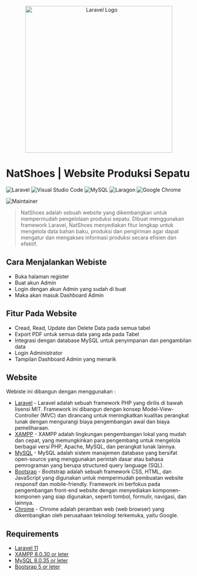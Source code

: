 <p align="center"><a href="https://laravel.com" target="_blank"><img src="https://raw.githubusercontent.com/laravel/art/master/logo-lockup/5%20SVG/2%20CMYK/1%20Full%20Color/laravel-logolockup-cmyk-red.svg" width="400" alt="Laravel Logo"></a></p>

# NatShoes | Website Produksi Sepatu

 ![Laravel](https://img.shields.io/badge/laravel-%23FF2D20.svg?style=for-the-badge&logo=laravel&logoColor=white) ![Visual Studio Code](https://img.shields.io/badge/Visual%20Studio%20Code-0078d7.svg?style=for-the-badge&logo=visual-studio-code&logoColor=white) ![MySQL](https://img.shields.io/badge/MySQL-005C84?style=for-the-badge&logo=mysql&logoColor=white) ![Laragon](https://img.shields.io/badge/Laragon-0E83CD?style=for-the-badge&logo=Laragon&logoColor=white) ![Google Chrome](https://img.shields.io/badge/Google%20Chrome-4285F4?style=for-the-badge&logo=GoogleChrome&logoColor=white)
 
![Maintainer](https://img.shields.io/badge/maintainer-MohammadJoenathan|2218060-blue)

> NatShoes adalah sebuah website yang dikembangkan untuk mempermudah pengelolaan produksi sepatu. Dibuat menggunakan framework Laravel, NatShoes menyediakan fitur lengkap untuk mengelola data bahan baku, produksi dan pengiriman agar dapat mengatur dan mengakses informasi produksi secara efisien dan efektif.

## Cara Menjalankan Webiste
+ Buka halaman register
+ Buat akun Admin
+ Login dengan akun Admin yang sudah di buat
+ Maka akan masuk Dashboard Admin

## Fitur Pada Website

- Cread, Read, Update dan Delete Data pada semua tabel
- Export PDF untuk semua data yang ada pada Tabel
- Integrasi dengan database MySQL untuk penyimpanan dan pengambilan data
- Login Administrator
- Tampilan Dashboard Admin yang menarik

## Website

Webiste ini dibangun dengan menggunakan :

- [Laravel](https://laravel.com/docs/11.x/installation) - Laravel adalah sebuah framework PHP yang dirilis di bawah lisensi MIT. Framework ini dibangun dengan konsep Model-View-Controller (MVC) dan dirancang untuk meningkatkan kualitas perangkat lunak dengan mengurangi biaya pengembangan awal dan biaya pemeliharaan.
- [XAMPP](https://www.apachefriends.org/download.html) - XAMPP adalah lingkungan pengembangan lokal yang mudah dan cepat, yang memungkinkan para pengembang untuk mengelola berbagai versi PHP, Apache, MySQL, dan perangkat lunak lainnya. 
- [MySQL](https://www.mysql.com/) - MySQL adalah sistem manajemen database yang bersifat open-source yang menggunakan perintah dasar atau bahasa pemrograman yang berupa structured query language (SQL).
- [Bootsrap](https://getbootstrap.com/) - Bootstrap adalah sebuah framework CSS, HTML, dan JavaScript yang digunakan untuk mempermudah pembuatan website responsif dan mobile-friendly. Framework ini berfokus pada pengembangan front-end website dengan menyediakan komponen-komponen yang siap digunakan, seperti tombol, formulir, navigasi, dan lainnya.
- [Chrome](https://www.google.com/intl/id/chrome/) - Chrome adalah peramban web (web browser) yang dikembangkan oleh perusahaan teknologi terkemuka, yaitu Google.

## Requirements

- [Laravel 11](https://laravel.com/docs/11.x/installatio)
- [XAMPP 8.0.30 or leter](https://www.apachefriends.org/download.html)
- [MySQL 8.0.35 or leter](https://dev.mysql.com/downloads/installer/) 
- [Bootsrap 5 or leter](https://getbootstrap.com/)
